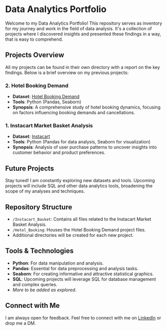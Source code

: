 # Data Analytics Portfolio

Welcome to my Data Analytics Portfolio! This repository serves as inventory for my journey and work in the field of data analysis. It's a collection of projects where I discovered insights and presented these findings in a way, that is easy to comprehend.

## Projects Overview

All my projects can be found in their own directory with a report on the key findings. Below is a brief overview on my previous projects:

### 2. Hotel Booking Demand
   - **Dataset**: [Hotel Booking Demand](https://www.sciencedirect.com/science/article/pii/S2352340918315191?via%3Dihub)
   - **Tools**: Python (Pandas, Seaborn)
   - **Synopsis**: A comprehensive study of hotel booking dynamics, focusing on factors influencing booking demands and cancellations.

### 1. Instacart Market Basket Analysis
   - **Dataset**: [Instacart](https://www.kaggle.com/c/instacart-market-basket-analysis)
   - **Tools**: Python (Pandas for data analysis, Seaborn for visualization)
   - **Synopsis**: Analysis of user purchase patterns to uncover insights into customer behavior and product preferences.

## Future Projects

Stay tuned! I am constantly exploring new datasets and tools. Upcoming projects will include SQL and other data analytics tools, broadening the scope of my analyses and techniques.

## Repository Structure

- `/Instacart_Basket`: Contains all files related to the Instacart Market Basket Analysis.
- `/Hotel_Booking`: Houses the Hotel Booking Demand project files.
- Additional directories will be created for each new project.

## Tools & Technologies

- **Python**: For data manipulation and analysis.
- **Pandas**: Essential for data preprocessing and analysis tasks.
- **Seaborn**: For creating informative and attractive statistical graphics.
- **SQL**: Upcoming projects will leverage SQL for database management and complex queries.
- *More to be added as explored*.

## Connect with Me

I am always open for feedback. Feel free to connect with me on [LinkedIn](https://www.linkedin.com/in/hf-mb/) or drop me a DM.
